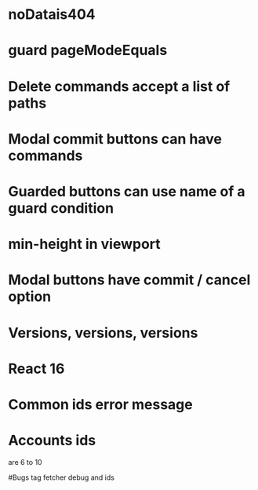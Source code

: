 # noDatais404

# guard pageModeEquals

# Delete commands accept a list of paths

# Modal commit buttons can have commands

# Guarded buttons can use name of a guard condition

# min-height in viewport

# Modal buttons have commit / cancel option

# Versions, versions, versions

# React 16

# Common ids error message

# Accounts ids
are 6 to 10

#Bugs
 tag fetcher debug and ids
